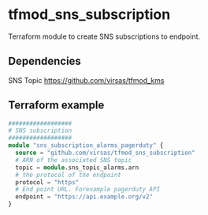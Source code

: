 # tfmod_sns_subscription

Terraform module to create SNS subscriptions to endpoint.

## Dependencies

SNS Topic <https://github.com/virsas/tfmod_kms>

## Terraform example

``` terraform
##################
# SNS subscription
##################
module "sns_subscription_alarms_pagerduty" {
  source = "github.com/virsas/tfmod_sns_subscription"
  # ARN of the associated SNS topic
  topic = module.sns_topic_alarms.arn
  # the protocol of the endpoint
  protocol = "https"
  # End point URL. Forexample pagerduty API
  endpoint = "https://api.example.org/v2"
}
```
